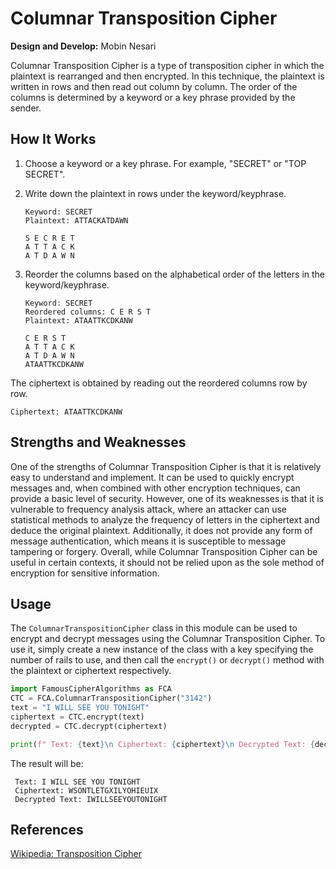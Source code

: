 # Columnar Transposition Cipher
__Design and Develop:__ Mobin Nesari

Columnar Transposition Cipher is a type of transposition cipher in which the plaintext is rearranged and then encrypted. In this technique, the plaintext is written in rows and then read out column by column. The order of the columns is determined by a keyword or a key phrase provided by the sender.

## How It Works

1. Choose a keyword or a key phrase. For example, "SECRET" or "TOP SECRET".
2. Write down the plaintext in rows under the keyword/keyphrase.
    ```
    Keyword: SECRET
    Plaintext: ATTACKATDAWN

    S E C R E T
    A T T A C K
    A T D A W N
    ```

3. Reorder the columns based on the alphabetical order of the letters in the keyword/keyphrase.
    ```
    Keyword: SECRET
    Reordered columns: C E R S T
    Plaintext: ATAATTKCDKANW

    C E R S T
    A T T A C K
    A T D A W N
    ATAATTKCDKANW
    ```

The ciphertext is obtained by reading out the reordered columns row by row.
```
Ciphertext: ATAATTKCDKANW
```

## Strengths and Weaknesses
One of the strengths of Columnar Transposition Cipher is that it is relatively easy to understand and implement. It can be used to quickly encrypt messages and, when combined with other encryption techniques, can provide a basic level of security. However, one of its weaknesses is that it is vulnerable to frequency analysis attack, where an attacker can use statistical methods to analyze the frequency of letters in the ciphertext and deduce the original plaintext. Additionally, it does not provide any form of message authentication, which means it is susceptible to message tampering or forgery. Overall, while Columnar Transposition Cipher can be useful in certain contexts, it should not be relied upon as the sole method of encryption for sensitive information.

## Usage
The `ColumnarTranspositionCipher` class in this module can be used to encrypt and decrypt messages using the Columnar Transposition Cipher. To use it, simply create a new instance of the class with a key specifying the number of rails to use, and then call the `encrypt()` or `decrypt()` method with the plaintext or ciphertext respectively.

```python
import FamousCipherAlgorithms as FCA
CTC = FCA.ColumnarTranspositionCipher("3142")
text = "I WILL SEE YOU TONIGHT"
ciphertext = CTC.encrypt(text)
decrypted = CTC.decrypt(ciphertext)

print(f" Text: {text}\n Ciphertext: {ciphertext}\n Decrypted Text: {decrypted}")
```

The result will be:

```
 Text: I WILL SEE YOU TONIGHT
 Ciphertext: WSONTLETGXILYOHIEUIX
 Decrypted Text: IWILLSEEYOUTONIGHT
```

## References
<a href="https://en.wikipedia.org/wiki/Transposition_cipher#:~:text=In%20a%20columnar%20transposition%2C%20the,usually%20defined%20by%20a%20keyword.">Wikipedia: Transposition Cipher</a>
